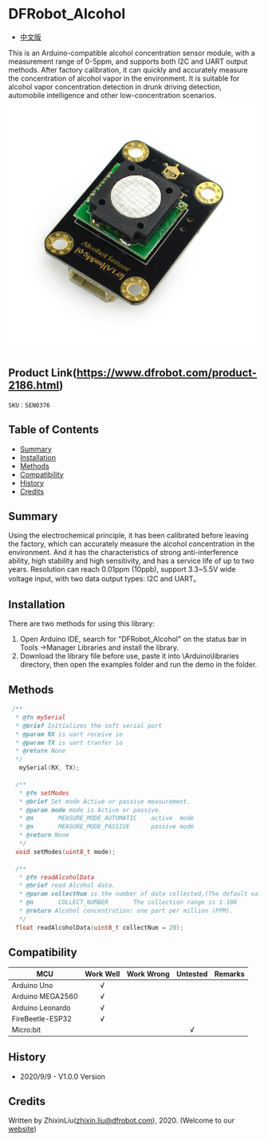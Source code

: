 # DFRobot_Alcohol
- [中文版](./README_CN.md)

This is an Arduino-compatible alcohol concentration sensor module, with a measurement range of 0-5ppm, and supports both I2C and UART output methods. After factory calibration, it can quickly and accurately measure the concentration of alcohol vapor in the environment. It is suitable for alcohol vapor concentration detection in drunk driving detection, automobile intelligence and other low-concentration scenarios. 
![效果图](resources/images/sen0376.jpg)


## Product Link(https://www.dfrobot.com/product-2186.html)

    SKU：SEN0376

## Table of Contents

* [Summary](#Summary)
* [Installation](#Installation)
* [Methods](#Methods)
* [Compatibility](#Compatibility)
* [History](#History)
* [Credits](#Credits)

## Summary

Using the electrochemical principle, it has been calibrated before leaving the factory, which can accurately measure the alcohol concentration in the environment. And it has the characteristics of strong anti-interference ability, high stability and high sensitivity, and has a service life of up to two years. Resolution can reach 0.01ppm (10ppb), support 3.3~5.5V wide voltage input, with two data output types: I2C and UART。

## Installation
There are two methods for using this library:<br>
1. Open Arduino IDE, search for "DFRobot_Alcohol" on the status bar in Tools ->Manager Libraries and install the library.<br>
2. Download the library file before use, paste it into \Arduino\libraries directory, then open the examples folder and run the demo in the folder.<br>

## Methods

```C++
 /**
  * @fn mySerial
  * @brief Initializes the soft serial port
  * @param RX is uart receive io
  * @param TX is uart tranfer io
  * @return None
  */
   mySerial(RX, TX);

  /**
   * @fn setModes
   * @brief Set mode Active or passive measurement.
   * @param mode mode is Active or passive.
   * @n       MEASURE_MODE_AUTOMATIC    active  mode
   * @n       MEASURE_MODE_PASSIVE      passive mode
   * @return None
   */
  void setModes(uint8_t mode);

  /**
   * @fn readAlcoholData
   * @brief read Alcohol data.
   * @param collectNum is the number of data collected,(The default value is 20)
   * @n       COLLECT_NUMBER       The collection range is 1-100
   * @return Alcohol concentration: one part per million (PPM).
   */
  float readAlcoholData(uint8_t collectNum = 20);

```

## Compatibility

MCU                | Work Well    | Work Wrong   | Untested    | Remarks
------------------ | :----------: | :----------: | :---------: | :----:
Arduino Uno        |      √       |              |             |
Arduino MEGA2560   |      √       |              |             |
Arduino Leonardo   |      √       |              |             |
FireBeetle-ESP32   |      √       |              |             |
Micro:bit          |              |              |      √      |


## History

- 2020/9/9 - V1.0.0 Version
## Credits

Written by ZhixinLiu(zhixin.liu@dfrobot.com), 2020. (Welcome to our [website](https://www.dfrobot.com/))
